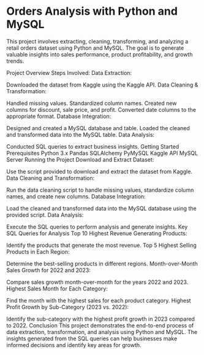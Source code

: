 # Orders Analysis with Python and MySQL
This project involves extracting, cleaning, transforming, and analyzing a retail orders dataset using Python and MySQL. The goal is to generate valuable insights into sales performance, product profitability, and growth trends.

Project Overview
Steps Involved:
Data Extraction:

Downloaded the dataset from Kaggle using the Kaggle API.
Data Cleaning & Transformation:

Handled missing values.
Standardized column names.
Created new columns for discount, sale price, and profit.
Converted date columns to the appropriate format.
Database Integration:

Designed and created a MySQL database and table.
Loaded the cleaned and transformed data into the MySQL table.
Data Analysis:

Conducted SQL queries to extract business insights.
Getting Started
Prerequisites
Python 3.x
Pandas
SQLAlchemy
PyMySQL
Kaggle API
MySQL Server
Running the Project
Download and Extract Dataset:

Use the script provided to download and extract the dataset from Kaggle.
Data Cleaning and Transformation:

Run the data cleaning script to handle missing values, standardize column names, and create new columns.
Database Integration:

Load the cleaned and transformed data into the MySQL database using the provided script.
Data Analysis:

Execute the SQL queries to perform analysis and generate insights.
Key SQL Queries for Analysis
Top 10 Highest Revenue Generating Products:

Identify the products that generate the most revenue.
Top 5 Highest Selling Products in Each Region:

Determine the best-selling products in different regions.
Month-over-Month Sales Growth for 2022 and 2023:

Compare sales growth month-over-month for the years 2022 and 2023.
Highest Sales Month for Each Category:

Find the month with the highest sales for each product category.
Highest Profit Growth by Sub-Category (2023 vs. 2022):

Identify the sub-category with the highest profit growth in 2023 compared to 2022.
Conclusion
This project demonstrates the end-to-end process of data extraction, transformation, and analysis using Python and MySQL. The insights generated from the SQL queries can help businesses make informed decisions and identify key areas for growth.
